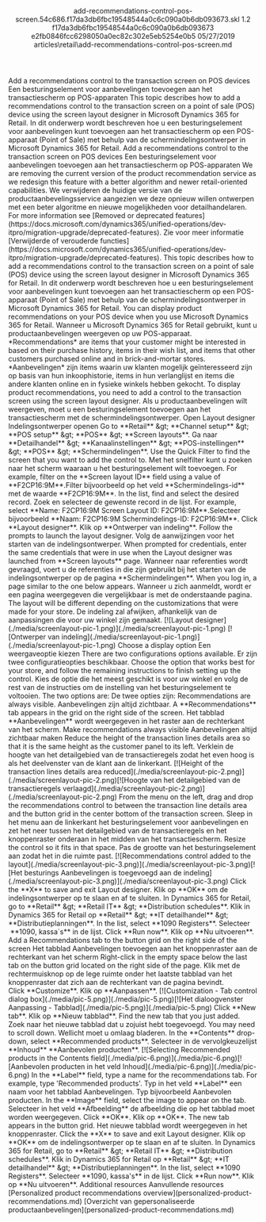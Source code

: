 <?xml version="1.0" encoding="UTF-8"?>
<xliff xmlns:logoport="urn:logoport:xliffeditor:xliff-extras:1.0" xmlns:tilt="urn:logoport:xliffeditor:tilt-non-translatables:1.0" xmlns:xsi="http://www.w3.org/2001/XMLSchema-instance" xmlns="urn:oasis:names:tc:xliff:document:1.2" xmlns:xliffext="urn:microsoft:content:schema:xliffextensions" version="1.2" xsi:schemaLocation="urn:oasis:names:tc:xliff:document:1.2 xliff-core-1.2-transitional.xsd">
  <file datatype="xml" source-language="en-US" original="add-recommendations-control-pos-screen.md" target-language="nl-NL">
    <header>
      <tool tool-company="Microsoft" tool-version="1.0-7889195" tool-name="mdxliff" tool-id="mdxliff"/>
      <xliffext:skl_file_name>add-recommendations-control-pos-screen.54c686.f17da3db6fbc19548544a0c6c090a0b6db093673.skl</xliffext:skl_file_name>
      <xliffext:version>1.2</xliffext:version>
      <xliffext:ms.openlocfilehash>f17da3db6fbc19548544a0c6c090a0b6db093673</xliffext:ms.openlocfilehash>
      <xliffext:ms.sourcegitcommit>e2fb0846fcc6298050a0ec82c302e5eb5254e0b5</xliffext:ms.sourcegitcommit>
      <xliffext:ms.lasthandoff>05/27/2019</xliffext:ms.lasthandoff>
      <xliffext:ms.openlocfilepath>articles\retail\add-recommendations-control-pos-screen.md</xliffext:ms.openlocfilepath>
    </header>
    <body>
      <group extype="content" id="content">
        <trans-unit xml:space="preserve" translate="yes" id="101" restype="x-metadata">
          <source>Add a recommendations control to the transaction screen on POS devices</source>
        <target logoport:matchpercent="101" state="translated" state-qualifier="leveraged-tm">Een besturingselement voor aanbevelingen toevoegen aan het transactiescherm op POS-apparaten</target></trans-unit>
        <trans-unit xml:space="preserve" translate="yes" id="102" restype="x-metadata">
          <source>This topic describes how to add a recommendations control to the transaction screen on a point of sale (POS) device using the screen layout designer in Microsoft Dynamics 365 for Retail.</source>
        <target logoport:matchpercent="101" state="translated" state-qualifier="leveraged-tm">In dit onderwerp wordt beschreven hoe u een besturingselement voor aanbevelingen kunt toevoegen aan het transactiescherm op een POS-apparaat (Point of Sale) met behulp van de schermindelingsontwerper in Microsoft Dynamics 365 for Retail.</target></trans-unit>
        <trans-unit xml:space="preserve" translate="yes" id="103">
          <source>Add a recommendations control to the transaction screen on POS devices</source>
        <target logoport:matchpercent="101" state="translated" state-qualifier="leveraged-tm">Een besturingselement voor aanbevelingen toevoegen aan het transactiescherm op POS-apparaten</target></trans-unit>
        <trans-unit xml:space="preserve" translate="yes" id="104">
          <source>We are removing the current version of the product recommendation service as we redesign this feature with a better algorithm and newer retail-oriented capabilities.</source>
        <target logoport:matchpercent="101" state="translated" state-qualifier="leveraged-tm">We verwijderen de huidige versie van de productaanbevelingsservice aangezien we deze opnieuw willen ontwerpen met een beter algoritme en nieuwe mogelijkheden voor detailhandelaren.</target></trans-unit>
        <trans-unit xml:space="preserve" translate="yes" id="105">
          <source>For more information see <bpt id="p1">[</bpt>Removed or deprecated features<ept id="p1">](https://docs.microsoft.com/dynamics365/unified-operations/dev-itpro/migration-upgrade/deprecated-features)</ept>.</source>
        <target logoport:matchpercent="101" state="translated" state-qualifier="leveraged-tm">Zie voor meer informatie <bpt id="p1">[</bpt>Verwijderde of verouderde functies<ept id="p1">](https://docs.microsoft.com/dynamics365/unified-operations/dev-itpro/migration-upgrade/deprecated-features)</ept>.</target></trans-unit>
        <trans-unit xml:space="preserve" translate="yes" id="106">
          <source>This topic describes how to add a recommendations control to the transaction screen on a point of sale (POS) device using the screen layout designer in Microsoft Dynamics 365 for Retail.</source>
        <target logoport:matchpercent="101" state="translated" state-qualifier="leveraged-tm">In dit onderwerp wordt beschreven hoe u een besturingselement voor aanbevelingen kunt toevoegen aan het transactiescherm op een POS-apparaat (Point of Sale) met behulp van de schermindelingsontwerper in Microsoft Dynamics 365 for Retail.</target></trans-unit>
        <trans-unit xml:space="preserve" translate="yes" id="107">
          <source>You can display product recommendations on your POS device when you use Microsoft Dynamics 365 for Retail.</source>
        <target logoport:matchpercent="101" state="translated" state-qualifier="leveraged-tm">Wanneer u Microsoft Dynamics 365 for Retail gebruikt, kunt u productaanbevelingen weergeven op uw POS-apparaat.</target></trans-unit>
        <trans-unit xml:space="preserve" translate="yes" id="108">
          <source><bpt id="p1">*</bpt>Recommendations<ept id="p1">*</ept> are items that your customer might be interested in based on their purchase history, items in their wish list, and items that other customers purchased online and in brick-and-mortar stores.</source>
        <target logoport:matchpercent="101" state="translated" state-qualifier="leveraged-tm"><bpt id="p1">*</bpt>Aanbevelingen<ept id="p1">*</ept> zijn items waarin uw klanten mogelijk geïnteresseerd zijn op basis van hun inkoophistorie, items in hun verlanglijst en items die andere klanten online en in fysieke winkels hebben gekocht.</target></trans-unit>
        <trans-unit xml:space="preserve" translate="yes" id="109">
          <source>To display product recommendations, you need to add a control to the transaction screen using the screen layout designer.</source>
        <target logoport:matchpercent="101" state="translated" state-qualifier="leveraged-tm">Als u productaanbevelingen wilt weergeven, moet u een besturingselement toevoegen aan het transactiescherm met de schermindelingsontwerper.</target></trans-unit>
        <trans-unit xml:space="preserve" translate="yes" id="110">
          <source>Open Layout designer</source>
        <target logoport:matchpercent="101" state="translated" state-qualifier="leveraged-tm">Indelingsontwerper openen</target></trans-unit>
        <trans-unit xml:space="preserve" translate="yes" id="111">
          <source>Go to <bpt id="p1">**</bpt>Retail<ept id="p1">**</ept> <ph id="ph1">&amp;gt;</ph> <bpt id="p2">**</bpt>Channel setup<ept id="p2">**</ept> <ph id="ph2">&amp;gt;</ph> <bpt id="p3">**</bpt>POS setup<ept id="p3">**</ept> <ph id="ph3">&amp;gt;</ph> <bpt id="p4">**</bpt>POS<ept id="p4">**</ept> <ph id="ph4">&amp;gt;</ph> <bpt id="p5">**</bpt>Screen layouts<ept id="p5">**</ept>.</source>
        <target logoport:matchpercent="101" state="translated" state-qualifier="leveraged-tm">Ga naar <bpt id="p1">**</bpt>Detailhandel<ept id="p1">**</ept> <ph id="ph1">&amp;gt;</ph> <bpt id="p2">**</bpt>Kanaalinstellingen<ept id="p2">**</ept> <ph id="ph2">&amp;gt;</ph> <bpt id="p3">**</bpt>POS-instellingen<ept id="p3">**</ept> <ph id="ph3">&amp;gt;</ph> <bpt id="p4">**</bpt>POS<ept id="p4">**</ept> <ph id="ph4">&amp;gt;</ph> <bpt id="p5">**</bpt>Schermindelingen<ept id="p5">**</ept>.</target></trans-unit>
        <trans-unit xml:space="preserve" translate="yes" id="112">
          <source>Use the Quick Filter to find the screen that you want to add the control to.</source>
        <target logoport:matchpercent="101" state="translated" state-qualifier="leveraged-tm">Met het snelfilter kunt u zoeken naar het scherm waaraan u het besturingselement wilt toevoegen.</target></trans-unit>
        <trans-unit xml:space="preserve" translate="yes" id="113">
          <source>For example, filter on the <bpt id="p1">**</bpt>Screen layout ID<ept id="p1">**</ept> field using a value of <bpt id="p2">**</bpt>F2CP16:9M<ept id="p2">**</ept>.</source><target logoport:matchpercent="98" state="translated" state-qualifier="fuzzy-match">Filter bijvoorbeeld op het veld <bpt id="p1">**</bpt>Schermindelings-id<ept id="p1">**</ept> met de waarde <bpt id="p2">**</bpt>F2CP16:9M<ept id="p2">**</ept>.</target>
        </trans-unit>
        <trans-unit xml:space="preserve" translate="yes" id="114">
          <source>In the list, find and select the desired record.</source>
        <target logoport:matchpercent="100" state="translated" state-qualifier="leveraged-tm">Zoek en selecteer de gewenste record in de lijst.</target></trans-unit>
        <trans-unit xml:space="preserve" translate="yes" id="115">
          <source>For example, select <bpt id="p1">**</bpt>Name: F2CP16:9M Screen Layout ID: F2CP16:9M<ept id="p1">**</ept>.</source><target logoport:matchpercent="98" state="translated" state-qualifier="fuzzy-match">Selecteer bijvoorbeeld <bpt id="p1">**</bpt>Naam: F2CP16:9M Schermindelings-ID: F2CP16:9M<ept id="p1">**</ept>.</target>
        </trans-unit>
        <trans-unit xml:space="preserve" translate="yes" id="116">
          <source>Click <bpt id="p1">**</bpt>Layout designer<ept id="p1">**</ept>.</source>
        <target logoport:matchpercent="100" state="translated" state-qualifier="leveraged-tm">Klik op <bpt id="p1">**</bpt>Ontwerper van indeling<ept id="p1">**</ept>.</target></trans-unit>
        <trans-unit xml:space="preserve" translate="yes" id="117">
          <source>Follow the prompts to launch the layout designer.</source>
        <target logoport:matchpercent="100" state="translated" state-qualifier="leveraged-tm">Volg de aanwijzingen voor het starten van de indelingsontwerper.</target></trans-unit>
        <trans-unit xml:space="preserve" translate="yes" id="118">
          <source>When prompted for credentials, enter the same credentials that were in use when the Layout designer was launched from <bpt id="p1">**</bpt>Screen layouts<ept id="p1">**</ept> page.</source>
        <target logoport:matchpercent="101" state="translated" state-qualifier="leveraged-tm">Wanneer naar referenties wordt gevraagd, voert u de referenties in die zijn gebruikt bij het starten van de indelingsontwerper op de pagina <bpt id="p1">**</bpt>Schermindelingen<ept id="p1">**</ept>.</target></trans-unit>
        <trans-unit xml:space="preserve" translate="yes" id="119">
          <source>When you log in, a page similar to the one below appears.</source>
        <target logoport:matchpercent="101" state="translated" state-qualifier="leveraged-tm">Wanneer u zich aanmeldt, wordt er een pagina weergegeven die vergelijkbaar is met de onderstaande pagina.</target></trans-unit>
        <trans-unit xml:space="preserve" translate="yes" id="120">
          <source>The layout will be different depending on the customizations that were made for your store.</source>
        <target logoport:matchpercent="100" state="translated" state-qualifier="leveraged-tm">De indeling zal afwijken, afhankelijk van de aanpassingen die voor uw winkel zijn gemaakt.</target></trans-unit>
        <trans-unit xml:space="preserve" translate="yes" id="121">
          <source><bpt id="p1">[</bpt><ph id="ph1">![</ph>Layout designer<ept id="p1">](./media/screenlayout-pic-1.png)](./media/screenlayout-pic-1.png)</ept></source>
        <target logoport:matchpercent="100" state="translated" state-qualifier="leveraged-tm"><bpt id="p1">[</bpt><ph id="ph1">![</ph>Ontwerper van indeling<ept id="p1">](./media/screenlayout-pic-1.png)](./media/screenlayout-pic-1.png)</ept></target></trans-unit>
        <trans-unit xml:space="preserve" translate="yes" id="122">
          <source>Choose a display option</source>
        <target logoport:matchpercent="100" state="translated" state-qualifier="leveraged-tm">Een weergaveoptie kiezen</target></trans-unit>
        <trans-unit xml:space="preserve" translate="yes" id="123">
          <source>There are two configurations options available.</source>
        <target logoport:matchpercent="100" state="translated" state-qualifier="leveraged-tm">Er zijn twee configuratieopties beschikbaar.</target></trans-unit>
        <trans-unit xml:space="preserve" translate="yes" id="124">
          <source>Choose the option that works best for your store, and follow the remaining instructions to finish setting up the control.</source>
        <target logoport:matchpercent="101" state="translated" state-qualifier="leveraged-tm">Kies de optie die het meest geschikt is voor uw winkel en volg de rest van de instructies om de instelling van het besturingselement te voltooien.</target></trans-unit>
        <trans-unit xml:space="preserve" translate="yes" id="125">
          <source>The two options are:</source>
        <target logoport:matchpercent="101" state="translated" state-qualifier="leveraged-tm">De twee opties zijn:</target></trans-unit>
        <trans-unit xml:space="preserve" translate="yes" id="126">
          <source>Recommendations are always visible.</source>
        <target logoport:matchpercent="101" state="translated" state-qualifier="leveraged-tm">Aanbevelingen zijn altijd zichtbaar.</target></trans-unit>
        <trans-unit xml:space="preserve" translate="yes" id="127">
          <source>A <bpt id="p1">**</bpt>Recommendations<ept id="p1">**</ept> tab appears in the grid on the right side of the screen.</source>
        <target logoport:matchpercent="101" state="translated" state-qualifier="leveraged-tm">Het tabblad <bpt id="p1">**</bpt>Aanbevelingen<ept id="p1">**</ept> wordt weergegeven in het raster aan de rechterkant van het scherm.</target></trans-unit>
        <trans-unit xml:space="preserve" translate="yes" id="128">
          <source>Make recommendations always visible</source>
        <target logoport:matchpercent="101" state="translated" state-qualifier="leveraged-tm">Aanbevelingen altijd zichtbaar maken</target></trans-unit>
        <trans-unit xml:space="preserve" translate="yes" id="129">
          <source>Reduce the height of the transaction lines details area so that it is the same height as the customer panel to its left.</source>
        <target logoport:matchpercent="100" state="translated" state-qualifier="leveraged-tm">Verklein de hoogte van het detailgebied van de transactieregels zodat het even hoog is als het deelvenster van de klant aan de linkerkant.</target></trans-unit>
        <trans-unit xml:space="preserve" translate="yes" id="130">
          <source><bpt id="p1">[</bpt><ph id="ph1">![</ph>Height of the transaction lines details area reduced<ept id="p1">](./media/screenlayout-pic-2.png)](./media/screenlayout-pic-2.png)</ept></source><target logoport:matchpercent="70" state="translated" state-qualifier="leveraged-mt"><bpt id="p1">[</bpt><ph id="ph1">![</ph>Hoogte van het detailgebied van de transactieregels verlaagd<ept id="p1">](./media/screenlayout-pic-2.png)](./media/screenlayout-pic-2.png)</ept></target>
        </trans-unit>
        <trans-unit xml:space="preserve" translate="yes" id="131">
          <source>From the menu on the left, drag and drop the recommendations control to between the transaction line details area and the button grid in the center bottom of the transaction screen.</source>
        <target logoport:matchpercent="100" state="translated" state-qualifier="leveraged-tm">Sleep in het menu aan de linkerkant het besturingselement voor aanbevelingen en zet het neer tussen het detailgebied van de transactieregels en het knoppenraster onderaan in het midden van het transactiescherm.</target></trans-unit>
        <trans-unit xml:space="preserve" translate="yes" id="132">
          <source>Resize the control so it fits in that space.</source>
        <target logoport:matchpercent="100" state="translated" state-qualifier="leveraged-tm">Pas de grootte van het besturingselement aan zodat het in die ruimte past.</target></trans-unit>
        <trans-unit xml:space="preserve" translate="yes" id="133">
          <source><bpt id="p1">[</bpt><ph id="ph1">![</ph>Recommendations control added to the layout<ept id="p1">](./media/screenlayout-pic-3.png)](./media/screenlayout-pic-3.png)</ept></source><target logoport:matchpercent="70" state="translated" state-qualifier="leveraged-mt"><bpt id="p1">[</bpt><ph id="ph1">![</ph>Het besturings Aanbevelingen is toegevoegd aan de indeling<ept id="p1">](./media/screenlayout-pic-3.png)](./media/screenlayout-pic-3.png)</ept></target>
        </trans-unit>
        <trans-unit xml:space="preserve" translate="yes" id="134">
          <source>Click the <bpt id="p1">**</bpt>X<ept id="p1">**</ept> to save and exit Layout designer.</source>
        <target logoport:matchpercent="100" state="translated" state-qualifier="leveraged-tm">Klik op <bpt id="p1">**</bpt>OK<ept id="p1">**</ept> om de indelingsontwerper op te slaan en af te sluiten.</target></trans-unit>
        <trans-unit xml:space="preserve" translate="yes" id="135">
          <source>In Dynamics 365 for Retail, go to <bpt id="p1">**</bpt>Retail<ept id="p1">**</ept> <ph id="ph1">&amp;gt;</ph> <bpt id="p2">**</bpt>Retail IT<ept id="p2">**</ept> <ph id="ph2">&amp;gt;</ph> <bpt id="p3">**</bpt>Distribution schedules<ept id="p3">**</ept>.</source>
        <target logoport:matchpercent="100" state="translated" state-qualifier="leveraged-tm">Klik in Dynamics 365 for Retail op <bpt id="p1">**</bpt>Retail<ept id="p1">**</ept> <ph id="ph1">&amp;gt;</ph> <bpt id="p2">**</bpt>IT detailhandel<ept id="p2">**</ept> <ph id="ph2">&amp;gt;</ph> <bpt id="p3">**</bpt>Distributieplanningen<ept id="p3">**</ept>.</target></trans-unit>
        <trans-unit xml:space="preserve" translate="yes" id="136">
          <source>In the list, select<bpt id="p1"> **</bpt>1090 Registers<ept id="p1">**</ept>.</source>
        <target logoport:matchpercent="101" state="translated" state-qualifier="leveraged-tm">Selecteer <bpt id="p1"> **</bpt>1090, kassa´s<ept id="p1">**</ept> in de lijst.</target></trans-unit>
        <trans-unit xml:space="preserve" translate="yes" id="137">
          <source>Click <bpt id="p1">**</bpt>Run now<ept id="p1">**</ept>.</source>
        <target logoport:matchpercent="101" state="translated" state-qualifier="leveraged-tm">Klik op <bpt id="p1">**</bpt>Nu uitvoeren<ept id="p1">**</ept>.</target></trans-unit>
        <trans-unit xml:space="preserve" translate="yes" id="138">
          <source>Add a Recommendations tab to the button grid on the right side of the screen</source>
        <target logoport:matchpercent="101" state="translated" state-qualifier="leveraged-tm">Het tabblad Aanbevelingen toevoegen aan het knoppenraster aan de rechterkant van het scherm</target></trans-unit>
        <trans-unit xml:space="preserve" translate="yes" id="139">
          <source>Right-click in the empty space below the last tab on the button grid located on the right side of the page.</source>
        <target logoport:matchpercent="100" state="translated" state-qualifier="leveraged-tm">Klik met de rechtermuisknop op de lege ruimte onder het laatste tabblad van het knoppenraster dat zich aan de rechterkant van de pagina bevindt.</target></trans-unit>
        <trans-unit xml:space="preserve" translate="yes" id="140">
          <source>Click<bpt id="p1"> **</bpt>Customize<ept id="p1">**</ept>.</source>
        <target logoport:matchpercent="100" state="translated" state-qualifier="leveraged-tm">Klik op<bpt id="p1"> **</bpt>Aanpassen<ept id="p1">**</ept>.</target></trans-unit>
        <trans-unit xml:space="preserve" translate="yes" id="141">
          <source><bpt id="p1">[</bpt><ph id="ph1">![</ph>Customization - Tab control dialog box<ept id="p1">](./media/pic-5.png)](./media/pic-5.png)</ept></source><target logoport:matchpercent="70" state="translated" state-qualifier="leveraged-mt"><bpt id="p1">[</bpt><ph id="ph1">![</ph>Het dialoogvenster Aanpassing - Tabblad<ept id="p1">](./media/pic-5.png)](./media/pic-5.png)</ept></target>
        </trans-unit>
        <trans-unit xml:space="preserve" translate="yes" id="142">
          <source>Click <bpt id="p1">**</bpt>New tab<ept id="p1">**</ept>.</source>
        <target logoport:matchpercent="100" state="translated" state-qualifier="leveraged-tm">Klik op <bpt id="p1">**</bpt>Nieuw tabblad<ept id="p1">**</ept>.</target></trans-unit>
        <trans-unit xml:space="preserve" translate="yes" id="143">
          <source>Find the new tab that you just added.</source>
        <target logoport:matchpercent="100" state="translated" state-qualifier="leveraged-tm">Zoek naar het nieuwe tabblad dat u zojuist hebt toegevoegd.</target></trans-unit>
        <trans-unit xml:space="preserve" translate="yes" id="144">
          <source>You may need to scroll down.</source>
        <target logoport:matchpercent="100" state="translated" state-qualifier="leveraged-tm">Wellicht moet u omlaag bladeren.</target></trans-unit>
        <trans-unit xml:space="preserve" translate="yes" id="145">
          <source>In the <bpt id="p1">**</bpt>Contents<ept id="p1">**</ept> drop-down, select <bpt id="p2">**</bpt>Recommended products<ept id="p2">**</ept>.</source>
        <target logoport:matchpercent="100" state="translated" state-qualifier="leveraged-tm">Selecteer in de vervolgkeuzelijst <bpt id="p1">**</bpt>Inhoud<ept id="p1">**</ept> <bpt id="p2">**</bpt>Aanbevolen producten<ept id="p2">**</ept>.</target></trans-unit>
        <trans-unit xml:space="preserve" translate="yes" id="146">
          <source><bpt id="p1">[</bpt><ph id="ph1">![</ph>Selecting Recommended products in the Contents field<ept id="p1">](./media/pic-6.png)](./media/pic-6.png)</ept></source><target logoport:matchpercent="0" state="translated"><bpt id="p1">[</bpt><ph id="ph1">![</ph>Aanbevolen producten in het veld Inhoud<ept id="p1">](./media/pic-6.png)](./media/pic-6.png)</ept></target>
        </trans-unit>
        <trans-unit xml:space="preserve" translate="yes" id="147">
          <source>In the <bpt id="p1">**</bpt>Label<ept id="p1">**</ept> field, type a name for the recommendations tab. For example, type 'Recommended products'.</source>
        <target logoport:matchpercent="100" state="translated" state-qualifier="leveraged-tm">Typ in het veld <bpt id="p1">**</bpt>Label<ept id="p1">**</ept> een naam voor het tabblad Aanbevelingen. Typ bijvoorbeeld Aanbevolen producten.</target></trans-unit>
        <trans-unit xml:space="preserve" translate="yes" id="148">
          <source>In the <bpt id="p1">**</bpt>Image<ept id="p1">**</ept> field, select the image to appear on the tab.</source>
        <target logoport:matchpercent="101" state="translated" state-qualifier="leveraged-tm">Selecteer in het veld <bpt id="p1">**</bpt>Afbeelding<ept id="p1">**</ept> de afbeelding die op het tabblad moet worden weergegeven.</target></trans-unit>
        <trans-unit xml:space="preserve" translate="yes" id="149">
          <source>Click<bpt id="p1"> **</bpt>OK<ept id="p1">**</ept>.</source>
        <target logoport:matchpercent="101" state="translated" state-qualifier="leveraged-tm">Klik op<bpt id="p1"> **</bpt>OK<ept id="p1">**</ept>.</target></trans-unit>
        <trans-unit xml:space="preserve" translate="yes" id="150">
          <source>The new tab appears in the button grid.</source>
        <target logoport:matchpercent="101" state="translated" state-qualifier="leveraged-tm">Het nieuwe tabblad wordt weergegeven in het knoppenraster.</target></trans-unit>
        <trans-unit xml:space="preserve" translate="yes" id="151">
          <source>Click the <bpt id="p1">**</bpt>X<ept id="p1">**</ept> to save and exit Layout designer.</source>
        <target logoport:matchpercent="101" state="translated" state-qualifier="leveraged-tm">Klik op <bpt id="p1">**</bpt>OK<ept id="p1">**</ept> om de indelingsontwerper op te slaan en af te sluiten.</target></trans-unit>
        <trans-unit xml:space="preserve" translate="yes" id="152">
          <source>In Dynamics 365 for Retail, go to <bpt id="p1">**</bpt>Retail<ept id="p1">**</ept> <ph id="ph1">&amp;gt;</ph> <bpt id="p2">**</bpt>Retail IT<ept id="p2">**</ept> <ph id="ph2">&amp;gt;</ph> <bpt id="p3">**</bpt>Distribution schedules<ept id="p3">**</ept>.</source>
        <target logoport:matchpercent="101" state="translated" state-qualifier="leveraged-tm">Klik in Dynamics 365 for Retail op <bpt id="p1">**</bpt>Retail<ept id="p1">**</ept> <ph id="ph1">&amp;gt;</ph> <bpt id="p2">**</bpt>IT detailhandel<ept id="p2">**</ept> <ph id="ph2">&amp;gt;</ph> <bpt id="p3">**</bpt>Distributieplanningen<ept id="p3">**</ept>.</target></trans-unit>
        <trans-unit xml:space="preserve" translate="yes" id="153">
          <source>In the list, select<bpt id="p1"> **</bpt>1090 Registers<ept id="p1">**</ept>.</source>
        <target logoport:matchpercent="101" state="translated" state-qualifier="leveraged-tm">Selecteer<bpt id="p1"> **</bpt>1090, kassa's<ept id="p1">**</ept> in de lijst.</target></trans-unit>
        <trans-unit xml:space="preserve" translate="yes" id="154">
          <source>Click <bpt id="p1">**</bpt>Run now<ept id="p1">**</ept>.</source>
        <target logoport:matchpercent="101" state="translated" state-qualifier="leveraged-tm">Klik op <bpt id="p1">**</bpt>Nu uitvoeren<ept id="p1">**</ept>.</target></trans-unit>
        <trans-unit xml:space="preserve" translate="yes" id="155">
          <source>Additional resources</source>
        <target logoport:matchpercent="101" state="translated" state-qualifier="leveraged-tm">Aanvullende resources</target></trans-unit>
        <trans-unit xml:space="preserve" translate="yes" id="156">
          <source><bpt id="p1">[</bpt>Personalized product recommendations overview<ept id="p1">](personalized-product-recommendations.md)</ept></source>
        <target logoport:matchpercent="101" state="translated" state-qualifier="leveraged-tm"><bpt id="p1">[</bpt>Overzicht van gepersonaliseerde productaanbevelingen<ept id="p1">](personalized-product-recommendations.md)</ept></target></trans-unit>
      </group>
    </body>
  </file>
</xliff>